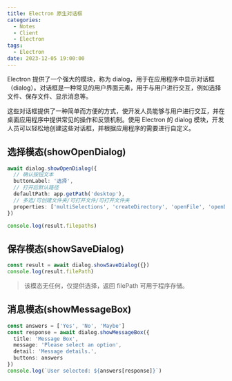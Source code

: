 ```yaml
---
title: Electron 原生对话框
categories:
  - Notes
  - Client
  - Electron
tags:
  - Electron
date: 2023-12-05 19:00:00
---
```


Electron 提供了一个强大的模块，称为 dialog，用于在应用程序中显示对话框（dialog）。对话框是一种常见的用户界面元素，用于与用户进行交互，例如选择文件、保存文件、显示消息等。

这些对话框提供了一种简单而方便的方式，使开发人员能够与用户进行交互，并在桌面应用程序中提供常见的操作和反馈机制。使用 Electron 的 dialog 模块，开发人员可以轻松地创建这些对话框，并根据应用程序的需要进行自定义。

<!-- more -->

## 选择模态(showOpenDialog)

```ts
await dialog.showOpenDialog({
  // 确认按钮文本
  buttonLabel: '选择',
  // 打开后默认路径
  defaultPath: app.getPath('desktop'),
  // 多选/可创建文件夹/可打开文件/可打开文件夹
  properties: ['multiSelections', 'createDirectory', 'openFile', 'openDirectory']
})

console.log(result.filepaths)
```

## 保存模态(showSaveDialog)

```ts
const result = await dialog.showSaveDialog({})
console.log(result.filePath)
```

> 该模态无任何，仅提供选择，返回 filePath 可用于程序存储。

## 消息模态(showMessageBox)

```ts
const answers = ['Yes', 'No', 'Maybe']
const response = await dialog.showMessageBox({
  title: 'Message Box',
  message: 'Please select an option',
  detail: 'Message details.',
  buttons: answers
})
console.log(`User selected: ${answers[response]}`)
```